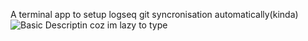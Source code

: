A terminal app to setup logseq git syncronisation automatically(kinda)
![Basic Descriptin coz im lazy to type](https://github.com/user-attachments/assets/7d5a8e29-61ff-48df-a128-9d85c9028e8b)
